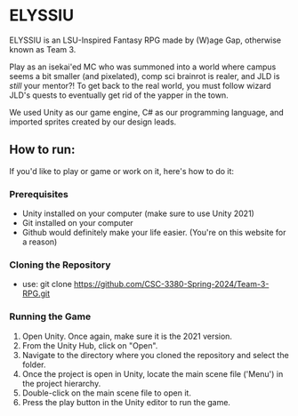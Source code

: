 # ELYSSIU
ELYSSIU is an LSU-Inspired Fantasy RPG made by (W)age Gap, otherwise known as Team 3. 

Play as an isekai'ed MC who was summoned into a world where campus seems a bit smaller (and pixelated), comp sci brainrot is realer, and 
JLD is *still* your mentor?! To get back to the real world, you must follow wizard JLD's quests to eventually get rid of the yapper in the town.

We used Unity as our game engine, C# as our programming language, and imported sprites created by our design leads.

## How to run:
If you'd like to play or game or work on it, here's how to do it:
### Prerequisites
- Unity installed on your computer (make sure to use Unity 2021)
- Git installed on your computer
- Github would definitely make your life easier. (You're on this website for a reason)

### Cloning the Repository
- use: git clone https://github.com/CSC-3380-Spring-2024/Team-3-RPG.git

### Running the Game
1. Open Unity. Once again, make sure it is the 2021 version.
2. From the Unity Hub, click on "Open".
3. Navigate to the directory where you cloned the repository and select the folder.
4. Once the project is open in Unity, locate the main scene file ('Menu') in the project hierarchy.
5. Double-click on the main scene file to open it.
6. Press the play button in the Unity editor to run the game.
